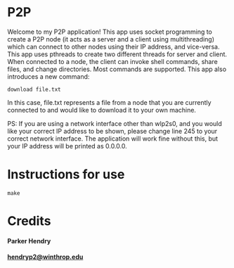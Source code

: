 # P2P
Welcome to my P2P application! This app uses socket programming to create a P2P node (it acts as a server and a client using multithreading) which can connect to other nodes using their IP address, and vice-versa. This app uses pthreads to create two different threads for server and client. When connected to a node, the client can invoke shell commands, share files, and change directories. Most commands are supported. This app also introduces a new command:
```
download file.txt
````
In this case, file.txt represents a file from a node that you are currently connected to and would like to download it to your own machine.

PS: If you are using a network interface other than wlp2s0, and you would like your correct IP address to be shown, please change line 245 to your correct network interface. The application will work fine without this, but your IP address will be printed as 0.0.0.0.
# Instructions for use
````
make
````
# Credits
#### Parker Hendry
#### hendryp2@winthrop.edu
